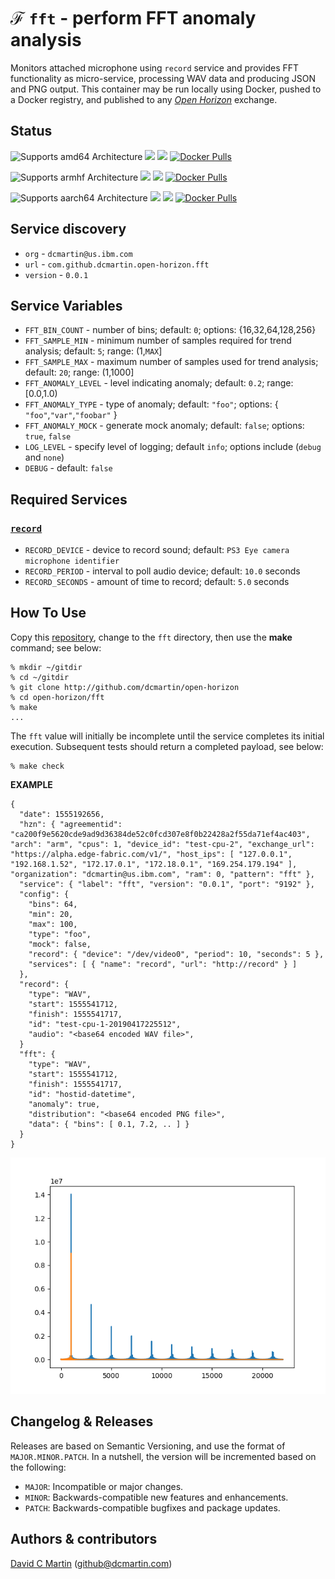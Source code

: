 # &#8497; `fft` - perform FFT anomaly analysis

Monitors attached microphone using `record` service and provides FFT functionality as micro-service, processing WAV data and producing JSON and PNG output.  This container may be run locally using Docker, pushed to a Docker registry, and published to any [_Open Horizon_][open-horizon] exchange.

## Status

![Supports amd64 Architecture][amd64-shield]
[![](https://images.microbadger.com/badges/image/dcmartin/amd64_com.github.dcmartin.open-horizon.fft.svg)](https://microbadger.com/images/dcmartin/amd64_com.github.dcmartin.open-horizon.fft "Get your own image badge on microbadger.com")
[![](https://images.microbadger.com/badges/version/dcmartin/amd64_com.github.dcmartin.open-horizon.fft.svg)](https://microbadger.com/images/dcmartin/amd64_com.github.dcmartin.open-horizon.fft "Get your own version badge on microbadger.com")
[![Docker Pulls][pulls-amd64]][docker-amd64]

[docker-amd64]: https://hub.docker.com/r/dcmartin/amd64_com.github.dcmartin.open-horizon.fft
[pulls-amd64]: https://img.shields.io/docker/pulls/dcmartin/amd64_com.github.dcmartin.open-horizon.fft.svg

![Supports armhf Architecture][arm-shield]
[![](https://images.microbadger.com/badges/image/dcmartin/arm_com.github.dcmartin.open-horizon.fft.svg)](https://microbadger.com/images/dcmartin/arm_com.github.dcmartin.open-horizon.fft "Get your own image badge on microbadger.com")
[![](https://images.microbadger.com/badges/version/dcmartin/arm_com.github.dcmartin.open-horizon.fft.svg)](https://microbadger.com/images/dcmartin/arm_com.github.dcmartin.open-horizon.fft "Get your own version badge on microbadger.com")
[![Docker Pulls][pulls-arm]][docker-arm]

[docker-arm]: https://hub.docker.com/r/dcmartin/arm_com.github.dcmartin.open-horizon.fft
[pulls-arm]: https://img.shields.io/docker/pulls/dcmartin/arm_com.github.dcmartin.open-horizon.fft.svg

![Supports aarch64 Architecture][arm64-shield]
[![](https://images.microbadger.com/badges/image/dcmartin/arm64_com.github.dcmartin.open-horizon.fft.svg)](https://microbadger.com/images/dcmartin/arm64_com.github.dcmartin.open-horizon.fft "Get your own image badge on microbadger.com")
[![](https://images.microbadger.com/badges/version/dcmartin/arm64_com.github.dcmartin.open-horizon.fft.svg)](https://microbadger.com/images/dcmartin/arm64_com.github.dcmartin.open-horizon.fft "Get your own version badge on microbadger.com")
[![Docker Pulls][pulls-arm64]][docker-arm64]

[docker-arm64]: https://hub.docker.com/r/dcmartin/arm64_com.github.dcmartin.open-horizon.fft
[pulls-arm64]: https://img.shields.io/docker/pulls/dcmartin/arm64_com.github.dcmartin.open-horizon.fft.svg

[arm64-shield]: https://img.shields.io/badge/aarch64-yes-green.svg
[amd64-shield]: https://img.shields.io/badge/amd64-yes-green.svg
[arm-shield]: https://img.shields.io/badge/armhf-yes-green.svg

## Service discovery
+ `org` - `dcmartin@us.ibm.com`
+ `url` - `com.github.dcmartin.open-horizon.fft`
+ `version` - `0.0.1`

## Service Variables
+ `FFT_BIN_COUNT` - number of bins; default: `0`; options: \{16,32,64,128,256\}
+ `FFT_SAMPLE_MIN` - minimum number of samples required for trend analysis; default: `5`; range: \(1,`MAX`\]
+ `FFT_SAMPLE_MAX` - maximum number of samples used for trend analysis; default: `20`; range: \(1,1000\]
+ `FFT_ANOMALY_LEVEL` - level indicating anomaly; default: `0.2`; range: \[0.0,1.0\)
+ `FFT_ANOMALY_TYPE` - type of anomaly; default: `"foo"`; options: { `"foo"`,`"var"`,`"foobar"` }
+ `FFT_ANOMALY_MOCK` - generate mock anomaly; default: `false`; options: `true`, `false`
+ `LOG_LEVEL` - specify level of logging; default `info`; options include (`debug` and `none`)
+ `DEBUG` - default: `false`

## Required Services

### [`record`](https://github.com/dcmartin/open-horizon/blob/beta/record/README.md)
+ `RECORD_DEVICE` - device to record sound; default: `PS3 Eye camera microphone identifier`
+ `RECORD_PERIOD` - interval to poll audio device; default: `10.0` seconds
+ `RECORD_SECONDS` - amount of time to record; default: `5.0` seconds

## How To Use
Copy this [repository][repository], change to the `fft` directory, then use the **make** command; see below:

```
% mkdir ~/gitdir
% cd ~/gitdir
% git clone http://github.com/dcmartin/open-horizon
% cd open-horizon/fft
% make
...
```

The `fft` value will initially be incomplete until the service completes its initial execution.  Subsequent tests should return a completed payload, see below:

```
% make check
```

**EXAMPLE**

```
{   
  "date": 1555192656,
  "hzn": { "agreementid": "ca200f9e5620cde9ad9d36384de52c0fcd307e8f0b22428a2f55da71ef4ac403", "arch": "arm", "cpus": 1, "device_id": "test-cpu-2", "exchange_url": "https://alpha.edge-fabric.com/v1/", "host_ips": [ "127.0.0.1", "192.168.1.52", "172.17.0.1", "172.18.0.1", "169.254.179.194" ], "organization": "dcmartin@us.ibm.com", "ram": 0, "pattern": "fft" },
  "service": { "label": "fft", "version": "0.0.1", "port": "9192" },
  "config": {
    "bins": 64,
    "min": 20,
    "max": 100,
    "type": "foo",
    "mock": false,
    "record": { "device": "/dev/video0", "period": 10, "seconds": 5 },
    "services": [ { "name": "record", "url": "http://record" } ]
  },  
  "record": {
    "type": "WAV",
    "start": 1555541712,
    "finish": 1555541717,
    "id": "test-cpu-1-20190417225512",
    "audio": "<base64 encoded WAV file>",
  }
  "fft": {
    "type": "WAV",
    "start": 1555541712,
    "finish": 1555541717,
    "id": "hostid-datetime",
    "anomaly": true,
    "distribution": "<base64 encoded PNG file>",
    "data": { "bins": [ 0.1, 7.2, .. ] }
  }
}
```
<img src="sample/square.png">

## Changelog & Releases

Releases are based on Semantic Versioning, and use the format
of ``MAJOR.MINOR.PATCH``. In a nutshell, the version will be incremented
based on the following:

- ``MAJOR``: Incompatible or major changes.
- ``MINOR``: Backwards-compatible new features and enhancements.
- ``PATCH``: Backwards-compatible bugfixes and package updates.

## Authors & contributors

[David C Martin][dcmartin] (github@dcmartin.com)

[userinput]: https://github.com/dcmartin/open-horizon/blob/master/fft/userinput.json
[service-json]: https://github.com/dcmartin/open-horizon/blob/master/fft/service.json
[build-json]: https://github.com/dcmartin/open-horizon/blob/master/fft/build.json
[dockerfile]: https://github.com/dcmartin/open-horizon/blob/master/fft/Dockerfile


[dcmartin]: https://github.com/dcmartin
[edge-fabric]: https://console.test.cloud.ibm.com/docs/services/edge-fabric/getting-started.html
[edge-install]: https://console.test.cloud.ibm.com/docs/services/edge-fabric/adding-devices.html
[edge-slack]: https://ibm-appsci.slack.com/messages/edge-fabric-users/
[ibm-apikeys]: https://console.bluemix.net/iam/#/apikeys
[ibm-registration]: https://console.bluemix.net/registration/
[issue]: https://github.com/dcmartin/open-horizon/issues
[macos-install]: http://pkg.bluehorizon.network/macos
[open-horizon]: http://github.com/open-horizon/
[repository]: https://github.com/dcmartin/open-horizon
[setup]: https://github.com/dcmartin/open-horizon/blob/master/setup/README.md
